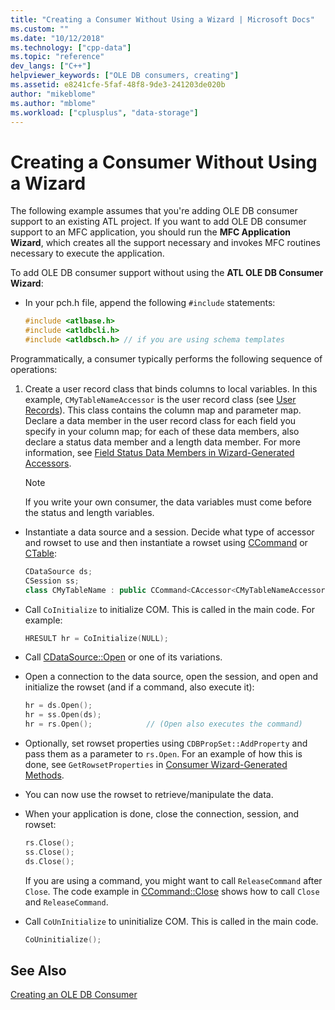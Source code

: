 ```yaml
---
title: "Creating a Consumer Without Using a Wizard | Microsoft Docs"
ms.custom: ""
ms.date: "10/12/2018"
ms.technology: ["cpp-data"]
ms.topic: "reference"
dev_langs: ["C++"]
helpviewer_keywords: ["OLE DB consumers, creating"]
ms.assetid: e8241cfe-5faf-48f8-9de3-241203de020b
author: "mikeblome"
ms.author: "mblome"
ms.workload: ["cplusplus", "data-storage"]
---
```

# Creating a Consumer Without Using a Wizard

The following example assumes that you're adding OLE DB consumer support to an existing ATL project. If you want to add OLE DB consumer support to an MFC application, you should run the **MFC Application Wizard**, which creates all the support necessary and invokes MFC routines necessary to execute the application.  
  
To add OLE DB consumer support without using the **ATL OLE DB Consumer Wizard**:  
  
- In your pch.h file, append the following `#include` statements:  
  
    ```cpp  
    #include <atlbase.h>  
    #include <atldbcli.h>  
    #include <atldbsch.h> // if you are using schema templates  
    ```  
  
Programmatically, a consumer typically performs the following sequence of operations:  
  
1. Create a user record class that binds columns to local variables. In this example, `CMyTableNameAccessor` is the user record class (see [User Records](../../data/oledb/user-records.md)). This class contains the column map and parameter map. Declare a data member in the user record class for each field you specify in your column map; for each of these data members, also declare a status data member and a length data member. For more information, see [Field Status Data Members in Wizard-Generated Accessors](../../data/oledb/field-status-data-members-in-wizard-generated-accessors.md).  
  
    > [!NOTE]
    > If you write your own consumer, the data variables must come before the status and length variables.  
  
- Instantiate a data source and a session. Decide what type of accessor and rowset to use and then instantiate a rowset using [CCommand](../../data/oledb/ccommand-class.md) or [CTable](../../data/oledb/ctable-class.md):  
  
    ```cpp  
    CDataSource ds;  
    CSession ss;  
    class CMyTableName : public CCommand<CAccessor<CMyTableNameAccessor>>  
    ```  
  
- Call `CoInitialize` to initialize COM. This is called in the main code. For example:  
  
    ```cpp  
    HRESULT hr = CoInitialize(NULL);  
    ```  
  
- Call [CDataSource::Open](../../data/oledb/cdatasource-open.md) or one of its variations.  
  
- Open a connection to the data source, open the session, and open and initialize the rowset (and if a command, also execute it):  
  
    ```cpp  
    hr = ds.Open();  
    hr = ss.Open(ds);  
    hr = rs.Open();            // (Open also executes the command)  
    ```  
  
- Optionally, set rowset properties using `CDBPropSet::AddProperty` and pass them as a parameter to `rs.Open`. For an example of how this is done, see `GetRowsetProperties` in [Consumer Wizard-Generated Methods](../../data/oledb/consumer-wizard-generated-methods.md).  
  
- You can now use the rowset to retrieve/manipulate the data.  
  
- When your application is done, close the connection, session, and rowset:  
  
    ```cpp  
    rs.Close();  
    ss.Close();  
    ds.Close();  
    ```  
  
     If you are using a command, you might want to call `ReleaseCommand` after `Close`. The code example in [CCommand::Close](../../data/oledb/ccommand-close.md) shows how to call `Close` and `ReleaseCommand`.  
  
- Call `CoUnInitialize` to uninitialize COM. This is called in the main code.  
  
    ```cpp  
    CoUninitialize();  
    ```  
  
## See Also  

[Creating an OLE DB Consumer](../../data/oledb/creating-an-ole-db-consumer.md)